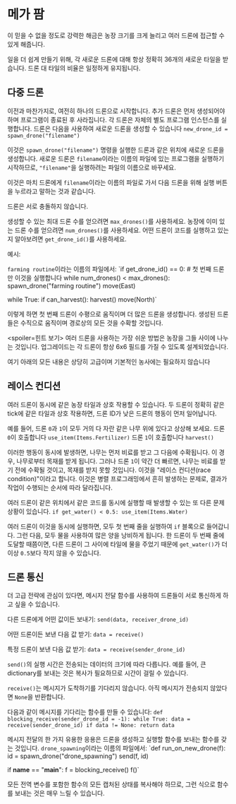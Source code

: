 # 메가 팜
이 믿을 수 없을 정도로 강력한 해금은 농장 크기를 크게 늘리고 여러 드론에 접근할 수 있게 해줍니다.

일을 더 쉽게 만들기 위해, 각 새로운 드론에 대해 항상 정확히 36개의 새로운 타일을 받습니다. 드론 대 타일의 비율은 일정하게 유지됩니다.

## 다중 드론
이전과 마찬가지로, 여전히 하나의 드론으로 시작합니다. 추가 드론은 먼저 생성되어야 하며 프로그램이 종료된 후 사라집니다.
각 드론은 자체의 별도 프로그램 인스턴스를 실행합니다. 드론은 다음을 사용하여 새로운 드론을 생성할 수 있습니다
`new_drone_id = spawn_drone("filename")`

이것은 `spawn_drone("filename")` 명령을 실행한 드론과 같은 위치에 새로운 드론을 생성합니다. 새로운 드론은 `filename`이라는 이름의 파일에 있는 프로그램을 실행하기 시작하므로, `"filename"`을 실행하려는 파일의 이름으로 바꾸세요.

이것은 마치 드론에게 `filename`이라는 이름의 파일로 가서 다음 드론을 위해 실행 버튼을 누르라고 말하는 것과 같습니다.

드론은 서로 충돌하지 않습니다.

생성할 수 있는 최대 드론 수를 얻으려면 `max_drones()`를 사용하세요.
농장에 이미 있는 드론 수를 얻으려면 `num_drones()`를 사용하세요.
어떤 드론이 코드를 실행하고 있는지 알아보려면 `get_drone_id()`를 사용하세요.

예시:

`farming routine`이라는 이름의 파일에서:
`if get_drone_id() == 0:
    # 첫 번째 드론만 이것을 실행합니다
    while num_drones() < max_drones():
        spawn_drone("farming routine")
        move(East)

while True:
    if can_harvest():
        harvest()
    move(North)`

이렇게 하면 첫 번째 드론이 수평으로 움직이며 더 많은 드론을 생성합니다. 생성된 드론들은 수직으로 움직이며 경로상의 모든 것을 수확할 것입니다.

<spoiler=힌트 보기>
여러 드론을 사용하는 가장 쉬운 방법은 농장을 그들 사이에 나누는 것입니다. 업그레이드는 각 드론이 항상 6x6 필드를 가질 수 있도록 설계되었습니다.
</spoiler>

여기 아래의 모든 내용은 상당히 고급이며 기본적인 농사에는 필요하지 않습니다

## 레이스 컨디션
여러 드론이 동시에 같은 농장 타일과 상호 작용할 수 있습니다. 두 드론이 정확히 같은 tick에 같은 타일과 상호 작용하면, 드론 ID가 낮은 드론의 행동이 먼저 일어납니다.

예를 들어, 드론 `0`과 `1`이 모두 거의 다 자란 같은 나무 위에 있다고 상상해 보세요.
드론 `0`이 호출합니다
`use_item(Items.Fertilizer)`
드론 `1`이 호출합니다
`harvest()`

이러한 행동이 동시에 발생하면, 나무는 먼저 비료를 받고 그 다음에 수확됩니다. 이 경우, 나무로부터 목재를 받게 됩니다. 그러나 드론 `1`이 약간 더 빠르면, 나무는 비료를 받기 전에 수확될 것이고, 목재를 받지 못할 것입니다.
이것을 "레이스 컨디션(race condition)"이라고 합니다. 이것은 병렬 프로그래밍에서 흔히 발생하는 문제로, 결과가 작업이 수행되는 순서에 따라 달라집니다.

여러 드론이 같은 위치에서 같은 코드를 동시에 실행할 때 발생할 수 있는 또 다른 문제 상황이 있습니다.
`if get_water() < 0.5:
    use_item(Items.Water)`

여러 드론이 이것을 동시에 실행하면, 모두 첫 번째 줄을 실행하여 `if` 블록으로 들어갑니다. 그런 다음, 모두 물을 사용하여 많은 양을 낭비하게 됩니다.
한 드론이 두 번째 줄에 도달할 때쯤이면, 다른 드론이 그 사이에 타일에 물을 주었기 때문에 `get_water()`가 더 이상 `0.5`보다 작지 않을 수 있습니다.

## 드론 통신
더 고급 전략에 관심이 있다면, 메시지 전달 함수를 사용하여 드론들이 서로 통신하게 하고 싶을 수 있습니다.

다른 드론에게 어떤 값이든 보내기:
`send(data, receiver_drone_id)`

어떤 드론이든 보낸 다음 값 받기:
`data = receive()`

특정 드론이 보낸 다음 값 받기:
`data = receive(sender_drone_id)`

`send()`의 실행 시간은 전송되는 데이터의 크기에 따라 다릅니다. 예를 들어, 큰 dictionary를 보내는 것은 복사가 필요하므로 시간이 걸릴 수 있습니다.

`receive()`는 메시지가 도착하기를 기다리지 않습니다. 아직 메시지가 전송되지 않았다면 `None`을 반환합니다.

다음과 같이 메시지를 기다리는 함수를 만들 수 있습니다:
`def blocking_receive(sender_drone_id = -1):
    while True:
        data = receive(sender_drone_id)
        if data != None:
            return data`

메시지 전달의 한 가지 유용한 응용은 드론을 생성하고 실행할 함수를 보내는 함수를 갖는 것입니다.
`drone_spawning`이라는 이름의 파일에서:
`def run_on_new_drone(f):
    id = spawn_drone("drone_spawning")
    send(f, id)

if __name__ == "__main__":
    f = blocking_receive()
    f()`

모든 전역 변수를 포함한 함수의 모든 캡처된 상태를 복사해야 하므로, 그런 식으로 함수를 보내는 것은 매우 느릴 수 있습니다.
